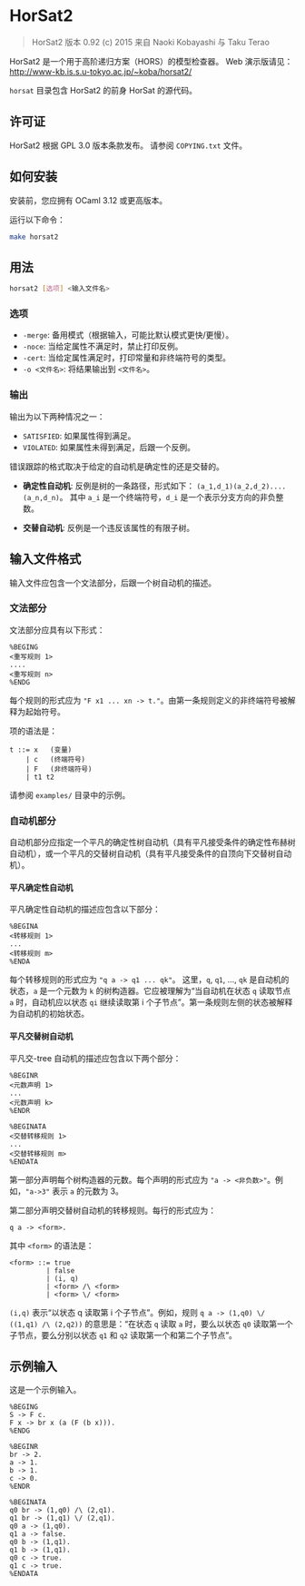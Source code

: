 # HorSat2

> HorSat2 版本 0.92 (c) 2015 来自 Naoki Kobayashi 与 Taku Terao

HorSat2 是一个用于高阶递归方案（HORS）的模型检查器。
Web 演示版请见：<http://www-kb.is.s.u-tokyo.ac.jp/~koba/horsat2/>

`horsat` 目录包含 HorSat2 的前身 HorSat 的源代码。

## 许可证

HorSat2 根据 GPL 3.0 版本条款发布。
请参阅 `COPYING.txt` 文件。

## 如何安装

安装前，您应拥有 OCaml 3.12 或更高版本。

运行以下命令：
```sh
make horsat2
```

## 用法

```sh
horsat2 [选项] <输入文件名>
```

### 选项

*   `-merge`: 备用模式（根据输入，可能比默认模式更快/更慢）。
*   `-noce`: 当给定属性不满足时，禁止打印反例。
*   `-cert`: 当给定属性满足时，打印常量和非终端符号的类型。
*   `-o <文件名>`: 将结果输出到 `<文件名>`。

### 输出

输出为以下两种情况之一：
*   `SATISFIED`: 如果属性得到满足。
*   `VIOLATED`: 如果属性未得到满足，后跟一个反例。

错误跟踪的格式取决于给定的自动机是确定性的还是交替的。

*   **确定性自动机**: 反例是树的一条路径，形式如下：
    `(a_1,d_1)(a_2,d_2)....(a_n,d_n)`。
    其中 `a_i` 是一个终端符号，`d_i` 是一个表示分支方向的非负整数。

*   **交替自动机**: 反例是一个违反该属性的有限子树。

## 输入文件格式

输入文件应包含一个文法部分，后跟一个树自动机的描述。

### 文法部分

文法部分应具有以下形式：

```
%BEGING
<重写规则 1>
....
<重写规则 n>
%ENDG
```

每个规则的形式应为 `"F x1 ... xn -> t."`。由第一条规则定义的非终端符号被解释为起始符号。

项的语法是：

```
t ::= x   (变量)
    | c   (终端符号)
    | F   (非终端符号)
    | t1 t2
```

请参阅 `examples/` 目录中的示例。

### 自动机部分

自动机部分应指定一个平凡的确定性树自动机（具有平凡接受条件的确定性布赫树自动机），或一个平凡的交替树自动机（具有平凡接受条件的自顶向下交替树自动机）。

#### 平凡确定性自动机

平凡确定性自动机的描述应包含以下部分：

```
%BEGINA
<转移规则 1>
...
<转移规则 m>
%ENDA
```

每个转移规则的形式应为 `"q a -> q1 ... qk"`。
这里，`q`, `q1`, ..., `qk` 是自动机的状态，`a` 是一个元数为 `k` 的树构造器。它应被理解为“当自动机在状态 `q` 读取节点 `a` 时，自动机应以状态 `qi` 继续读取第 i 个子节点”。第一条规则左侧的状态被解释为自动机的初始状态。

#### 平凡交替树自动机

平凡交-tree 自动机的描述应包含以下两个部分：

```
%BEGINR
<元数声明 1>
...
<元数声明 k>
%ENDR

%BEGINATA
<交替转移规则 1>
...
<交替转移规则 m>
%ENDATA
```

第一部分声明每个树构造器的元数。每个声明的形式应为 `"a -> <非负数>"`。例如，`"a->3"` 表示 `a` 的元数为 3。

第二部分声明交替树自动机的转移规则。每行的形式应为：

`q a -> <form>.`

其中 `<form>` 的语法是：

```
<form> ::= true
         | false
         | (i, q)
         | <form> /\ <form>
         | <form> \/ <form>
```

`(i,q)` 表示“以状态 q 读取第 i 个子节点”。例如，规则 `q a -> (1,q0) \/ ((1,q1) /\ (2,q2))` 的意思是：“在状态 `q` 读取 `a` 时，要么以状态 `q0` 读取第一个子节点，要么分别以状态 `q1` 和 `q2` 读取第一个和第二个子节点”。

## 示例输入

这是一个示例输入。

```
%BEGING
S -> F c.
F x -> br x (a (F (b x))).
%ENDG

%BEGINR
br -> 2.
a -> 1.
b -> 1.
c -> 0.
%ENDR

%BEGINATA
q0 br -> (1,q0) /\ (2,q1).
q1 br -> (1,q1) \/ (2,q1).
q0 a -> (1,q0).
q1 a -> false.
q0 b -> (1,q1).
q1 b -> (1,q1).
q0 c -> true.
q1 c -> true.
%ENDATA
```
